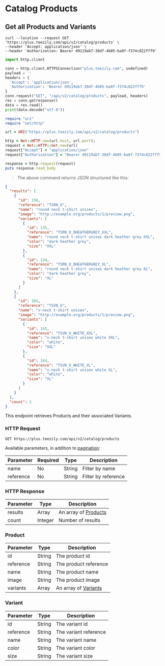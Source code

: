 # Catalog Products

## Get all Products and Variants

```shell
curl --location --request GET 'https://plus.teezily.com/api/v2/catalog/products' \
--header 'Accept: application/json' \
--header 'Authorization: Bearer d9119ab7-38df-4b05-ba8f-f374c022fff9'
```

```python
import http.client

conn = http.client.HTTPSConnection("plus.teezily.com", undefined)
payload = ''
headers = {
  'Accept': 'application/json',
  'Authorization': 'Bearer d9119ab7-38df-4b05-ba8f-f374c022fff9'
}
conn.request("GET", "/api/v2/catalog/products", payload, headers)
res = conn.getresponse()
data = res.read()
print(data.decode("utf-8"))
```

```ruby
require "uri"
require "net/http"

url = URI("https://plus.teezily.com/api/v2/catalog/products")

http = Net::HTTP.new(url.host, url.port);
request = Net::HTTP::Get.new(url)
request["Accept"] = "application/json"
request["Authorization"] = "Bearer d9119ab7-38df-4b05-ba8f-f374c022fff9"

response = http.request(request)
puts response.read_body

```

> The above command returns JSON structured like this:

```json
{
  "results": [
    {
      "id": 156,
      "reference": "TSRN_U",
      "name": "round neck t-shirt unisex",
      "image": "http://example.org/products/1/preview.png",
      "variants": [
        {
          "id": 135,
          "reference": "TSRN_U_DHEATHERGREY_XXL",
          "name": "round neck t-shirt unisex dark heather grey XXL",
          "color": "dark heather grey",
          "size": "XXL"
        },
        {
          "id": 134,
          "reference": "TSRN_U_DHEATHERGREY_XL",
          "name": "round neck t-shirt unisex dark heather grey XL",
          "color": "dark heather grey",
          "size": "XL"
        }
      ]
    },
    {
      "id": 285,
      "reference": "TSVN_U",
      "name": "v-neck t-shirt unisex",
      "image": "http://example.org/products/1/preview.png",
      "variants": [
        {
          "id": 165,
          "reference": "TSVN_U_WHITE_XXL",
          "name": "v-neck t-shirt unisex white XXL",
          "color": "white",
          "size": "XXL"
        },
        {
          "id": 164,
          "reference": "TSVN_U_WHITE_XL",
          "name": "v-neck t-shirt unisex white XL",
          "color": "white",
          "size": "XL"
        }
      ]
    }
  ],
  "count": 2
}
```

This endpoint retrieves Products and their associated Variants.

### HTTP Request

`GET https://plus.teezily.com/api/v2/catalog/products`

Available parameters, in addition to [pagination](./#pagination):

Parameter | Required | Type | Description |
--------- | -------- | ---- | ----------- |
name | No | String | Filter by name
reference | No | String | Filter by reference

### HTTP Response

Parameter | Type | Description |
--------- | ---- | ----------- |
results | Array | An array of [Products](./#product) |
count | Integer | Number of results

### Product

Parameter | Type | Description |
--------- | ---- | ----------- |
id | String | The product id
reference | String | The product reference
name | String | The product name
image | String | The product image
variants | Array | An array of [Variants](./#variant) |

### Variant

Parameter | Type | Description |
--------- | ---- | ----------- |
id | String | The variant id
reference | String | The variant reference
name | String | The variant name
color | String | The variant color
size | String | The variant size

<!--
<aside class="success">
Mutable variant ID ? filter one att ? add count ? Price currency ? rename limit to page_size / page_limit ?
</aside>
-->
